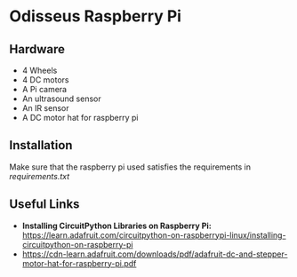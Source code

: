 # Odisseus Raspberry Pi

## Hardware

- 4 Wheels
- 4 DC motors
- A Pi camera
- An ultrasound sensor
- An IR sensor
- A DC motor hat for raspberry pi

## Installation

Make sure that the raspberry pi used satisfies the  requirements in _requirements.txt_

## Useful Links

- **Installing CircuitPython Libraries on Raspberry Pi:** https://learn.adafruit.com/circuitpython-on-raspberrypi-linux/installing-circuitpython-on-raspberry-pi
- https://cdn-learn.adafruit.com/downloads/pdf/adafruit-dc-and-stepper-motor-hat-for-raspberry-pi.pdf
